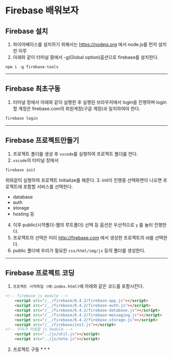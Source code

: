 # Firebase 배워보자
## Firebase 설치
1. 파이어베이스를 설치하기 위해서는 https://nodejs.org 에서 node.js를 먼저 설치한 이루
2. 아래와 같이 터미널 팡에서 -g(Global option)옵션으로 firebase를 설치한다.
```console
npm i -g firebase-tools
```
---
## Firebase 최초구동
1. 터미널 창에서 아래와 같이 실행한 후 실행된 브라우저에서 login을 진행하며 
	 login 할 계정은 firebase.com의 회원계정(구글 계정)과 일치하여야 한다.
```bash
firebase login
```
---
## Firebase 프로젝트만들기
1. 프로젝트 폴더를 생성 후 `vscode`를 실행하여 프로젝트 폴더를 연다.
2. `vscode`의 터미널 창에서
```
firebase init
```
위와같이 실행하여 프로젝트 Initialize를 해준다.
3. init이 진행중 선택화면이 나오면 프로젝트에 포함할 서비스를 선택한다.
* database
* auth
* storage
* hosting 등
4. 이후 public(시작폴더-웹의 루트폴더) 선택 등 옵션은 우선적으로 `y` 를 눌러 진행한다.
5. 프로젝트의 선택은 미리 http://firebase.com 에서 생성한 프로젝트의 id를 선택한다.
6. public 폴더에 우리가 필요한 `css/html/img/js` 등의 폴더를 생성한다.
---
## Firebase 프로젝트 코딩
1. `프로젝트 시작파일 (예:index.html)`에 아래와 같은 코드를 포함시킨다.
```html
<!-- firebase js module -->
	<script src="/__/firebase/6.4.2/firebase-app.js"></script>
	<script src="/__/firebase/6.4.2/firebase-auth.js"></script>
	<script src="/__/firebase/6.4.2/firebase-database.js"></script>
	<script src="/__/firebase/6.4.2/firebase-messaging.js"></script>
	<script src="/__/firebase/6.4.2/firebase-storage.js"></script>
	<script src="/__/firebase/init.js"></script>
<!-- 우리가 작설할 js module -->
	<script src="../js/util.js"></script>
	<script src="../js/note.js"></script>
```
2. 프로젝트 구동
	*
	*
	*